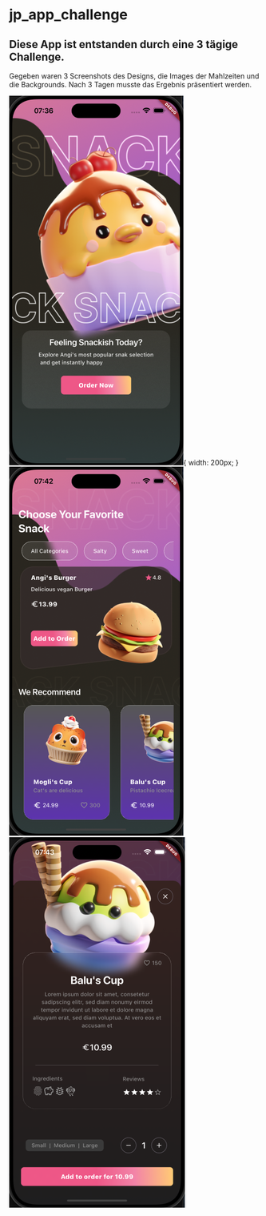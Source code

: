 # jp_app_challenge


## Diese App ist entstanden durch eine 3 tägige Challenge.

Gegeben waren 3 Screenshots des Designs, die Images der Mahlzeiten und die Backgrounds.
Nach 3 Tagen musste das Ergebnis präsentiert werden.



![alt text](assets/screenshots/startscreen.png){ width: 200px; }  ![alt text](assets/screenshots/homescreen.png)  ![alt text](assets/screenshots/bottomsheet.png)